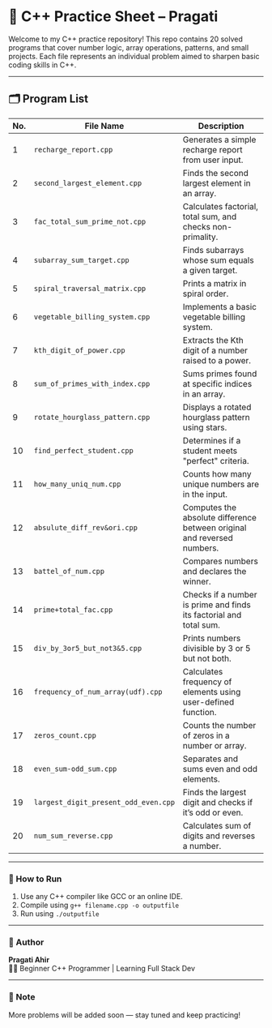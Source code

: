 # 📘 C++ Practice Sheet – Pragati

Welcome to my C++ practice repository! This repo contains 20 solved programs that cover number logic, array operations, patterns, and small projects. Each file represents an individual problem aimed to sharpen basic coding skills in C++.

---

## 🗂️ Program List

| No. | File Name                            | Description |
|-----|---------------------------------------|-------------|
| 1   | `recharge_report.cpp`                 | Generates a simple recharge report from user input. |
| 2   | `second_largest_element.cpp`          | Finds the second largest element in an array. |
| 3   | `fac_total_sum_prime_not.cpp`         | Calculates factorial, total sum, and checks non-primality. |
| 4   | `subarray_sum_target.cpp`             | Finds subarrays whose sum equals a given target. |
| 5   | `spiral_traversal_matrix.cpp`         | Prints a matrix in spiral order. |
| 6   | `vegetable_billing_system.cpp`        | Implements a basic vegetable billing system. |
| 7   | `kth_digit_of_power.cpp`              | Extracts the Kth digit of a number raised to a power. |
| 8   | `sum_of_primes_with_index.cpp`        | Sums primes found at specific indices in an array. |
| 9   | `rotate_hourglass_pattern.cpp`        | Displays a rotated hourglass pattern using stars. |
| 10  | `find_perfect_student.cpp`            | Determines if a student meets "perfect" criteria. |
| 11  | `how_many_uniq_num.cpp`               | Counts how many unique numbers are in the input. |
| 12  | `absulute_diff_rev&ori.cpp`           | Computes the absolute difference between original and reversed numbers. |
| 13  | `battel_of_num.cpp`                   | Compares numbers and declares the winner. |
| 14  | `prime+total_fac.cpp`                 | Checks if a number is prime and finds its factorial and total sum. |
| 15  | `div_by_3or5_but_not3&5.cpp`          | Prints numbers divisible by 3 or 5 but not both. |
| 16  | `frequency_of_num_array(udf).cpp`     | Calculates frequency of elements using user-defined function. |
| 17  | `zeros_count.cpp`                     | Counts the number of zeros in a number or array. |
| 18  | `even_sum-odd_sum.cpp`                | Separates and sums even and odd elements. |
| 19  | `largest_digit_present_odd_even.cpp`  | Finds the largest digit and checks if it’s odd or even. |
| 20  | `num_sum_reverse.cpp`                 | Calculates sum of digits and reverses a number. |

---

### 🚀 How to Run
1. Use any C++ compiler like GCC or an online IDE.
2. Compile using `g++ filename.cpp -o outputfile`
3. Run using `./outputfile`

---

### 🧠 Author
**Pragati Ahir**  
👩‍💻 Beginner C++ Programmer | Learning Full Stack Dev

---

### 🌟 Note
More problems will be added soon — stay tuned and keep practicing!
